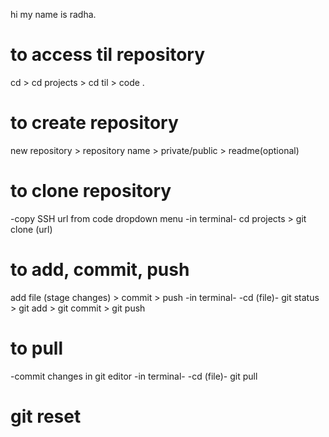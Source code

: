 hi my name is radha.

# to access til repository
cd > cd projects > cd til > code .

# to create repository
new repository > repository name > private/public > readme(optional)

# to clone repository
-copy SSH url from code dropdown menu
 -in terminal-
  cd projects > git clone (url)

# to add, commit, push
add file (stage changes) > commit > push
 -in terminal-
   -cd (file)-
    git status > git add > git commit > git push

# to pull
-commit changes in git editor
  -in terminal-
   -cd (file)-
    git pull

# git reset

